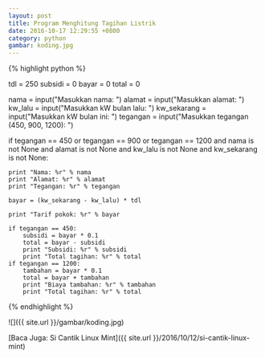 ```yaml
---
layout: post
title: Program Menghitung Tagihan Listrik
date: 2016-10-17 12:29:55 +0800
category: python
gambar: koding.jpg
---
```


{% highlight python %}

tdl = 250
subsidi = 0
bayar = 0
total = 0

nama = input("Masukkan nama: ")
alamat = input("Masukkan alamat: ")
kw_lalu = input("Masukkan kW bulan lalu: ")
kw_sekarang = input("Masukkan kW bulan ini: ")
tegangan = input("Masukkan tegangan (450, 900, 1200): ")

if tegangan == 450 or tegangan == 900 or tegangan == 1200 and nama is not None and alamat is not None and kw_lalu is not None and kw_sekarang is not None:
	
	print "Nama: %r" % nama
	print "Alamat: %r" % alamat
	print "Tegangan: %r" % tegangan

	bayar = (kw_sekarang - kw_lalu) * tdl

	print "Tarif pokok: %r" % bayar

	if tegangan == 450:
		subsidi = bayar * 0.1
		total = bayar - subsidi
		print "Subsidi: %r" % subsidi
		print "Total tagihan: %r" % total
	if tegangan == 1200:
		tambahan = bayar * 0.1
		total = bayar + tambahan
		print "Biaya tambahan: %r" % tambahan
		print "Total tagihan: %r" % total

{% endhighlight %}

<!-- more -->

![]({{ site.url }}/gambar/koding.jpg)

[Baca Juga: Si Cantik Linux Mint]({{ site.url }}/2016/10/12/si-cantik-linux-mint)
